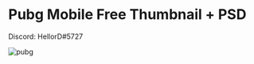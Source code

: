 # Pubg Mobile Free Thumbnail + PSD

Discord: HellorD#5727

<img src="https://i.ibb.co/thbxfjt/pubg.png" alt="pubg" border="0">
